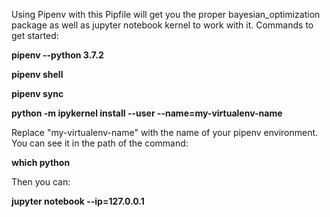 Using Pipenv with this Pipfile will get you the proper bayesian_optimization package as well as jupyter notebook kernel to work with it. Commands to get started:

**pipenv --python 3.7.2**

**pipenv shell**

**pipenv sync**

**python -m ipykernel install --user --name=my-virtualenv-name**


Replace "my-virtualenv-name" with the name of your pipenv environment. You can see it in the path of the command:

**which python**

Then you can:

**jupyter notebook --ip=127.0.0.1**
